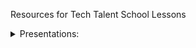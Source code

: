 Resources for Tech Talent School Lessons 


<details>
<summary>Presentations:</summary>
<a href="Bootstrap/Bootstrap 4.pdf">Bootstrap</a>
</details>
